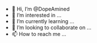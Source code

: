 - 👋 Hi, I’m @DopeAmined
- 👀 I’m interested in ...
- 🌱 I’m currently learning ...
- 💞️ I’m looking to collaborate on ...
- 📫 How to reach me ...

<!---
DopeAmined/DopeAmined is a ✨ special ✨ repository because its `README.md` (this file) appears on your GitHub profile.
You can click the Preview link to take a look at your changes.
--->
